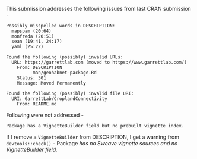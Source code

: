 This submission addresses the following issues from last CRAN submission -

```         
Possibly misspelled words in DESCRIPTION:
  mapspam (20:64)
  monfreda (20:51)
  sean (19:41, 24:17)
  yaml (25:22)
```

```         
Found the following (possibly) invalid URLs:
  URL: https://garrettlab.com (moved to https://www.garrettlab.com/)
    From: DESCRIPTION
          man/geohabnet-package.Rd
    Status: 301
    Message: Moved Permanently
```

```         
Found the following (possibly) invalid file URI:
  URI: GarrettLab/CroplandConnectivity
    From: README.md
```

Following were not addressed -

```         
Package has a VignetteBuilder field but no prebuilt vignette index.
```

If I remove a `VignetteBuilder` from DESCRIPTION, I get a warning from `devtools::check()` - Package *has no Sweave vignette sources and no VignetteBuilder field.*
